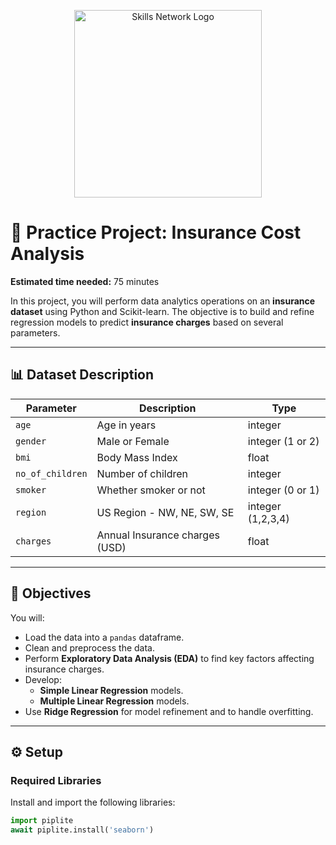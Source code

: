 <p align="center">
  <a href="https://skills.network" target="_blank">
    <img src="https://cf-courses-data.s3.us.cloud-object-storage.appdomain.cloud/assets/logos/SN_web_lightmode.png" width="300" alt="Skills Network Logo">
  </a>
</p>

# 🏥 **Practice Project: Insurance Cost Analysis**

**Estimated time needed:** 75 minutes

In this project, you will perform data analytics operations on an **insurance dataset** using Python and Scikit-learn. The objective is to build and refine regression models to predict **insurance charges** based on several parameters.

---

## 📊 Dataset Description

| Parameter | Description | Type |
|------------|--------------|------|
| `age` | Age in years | integer |
| `gender` | Male or Female | integer (1 or 2) |
| `bmi` | Body Mass Index | float |
| `no_of_children` | Number of children | integer |
| `smoker` | Whether smoker or not | integer (0 or 1) |
| `region` | US Region - NW, NE, SW, SE | integer (1,2,3,4) |
| `charges` | Annual Insurance charges (USD) | float |

---

## 🎯 Objectives

You will:
- Load the data into a `pandas` dataframe.
- Clean and preprocess the data.
- Perform **Exploratory Data Analysis (EDA)** to find key factors affecting insurance charges.
- Develop:
  - **Simple Linear Regression** models.
  - **Multiple Linear Regression** models.
- Use **Ridge Regression** for model refinement and to handle overfitting.

---

## ⚙️ Setup

### Required Libraries
Install and import the following libraries:

```python
import piplite
await piplite.install('seaborn')
